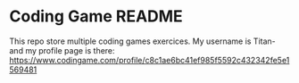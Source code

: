 # Coding Game README

This repo store multiple coding games exercices.
My username is Titan- and my profile page is there: https://www.codingame.com/profile/c8c1ae6bc41ef985f5592c432342fe5e1569481
